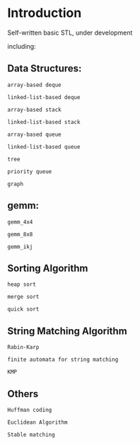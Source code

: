 # Introduction #
Self-written basic STL, under development

including:

## Data Structures: ## 

    array-based deque

    linked-list-based deque

    array-based stack

    linked-list-based stack

    array-based queue

    linked-list-based queue

    tree

    priority queue

    graph



## gemm: ##
    
    gemm_4x4

    gemm_8x8

    gemm_ikj

## Sorting Algorithm ##

    heap sort

    merge sort

    quick sort

## String Matching Algorithm ##

    Rabin-Karp

    finite automata for string matching  

    KMP  

## Others ##

    Huffman coding

    Euclidean Algorithm

    Stable matching
